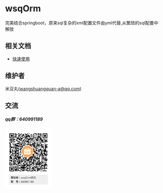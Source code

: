 # wsqOrm
完美结合springboot，原来sql复杂的xml配置文件由yml代替,从繁琐的sql配置中解放

## 相关文档
* [快速使用](/quickstart.md)

## 维护者
米豆丸(wangshuangquan-a@qq.com)

## 交流  
##### qq群：640991189
<img src="https://github.com/WangShuangQuan-A/wsqOrm/blob/master/src/img/qq.png" width="30%" height="30%" />
